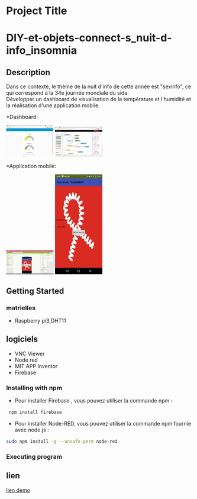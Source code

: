 
# Project Title
# DIY-et-objets-connect-s_nuit-d-info_insomnia

## Description

Dans ce contexte, le thème de la nuit d'info de cette année est "sexinfo", ce qui correspond à la 34e journée mondiale du sida.  
Développer un dashboard de visualisation de la température et l'humidité et la réalisation d'une application mobile.

*Dashboard:


<img src="317625157_3208750456052786_8295408481447596904_n.png" width="128"/>
<img src="317783004_556200823005207_9105614281716013518_n.png" width="128"/>



*Application mobile:




<img src="317347718_2677381055731274_5277755142609519641_n.png" width="128"/>

<img src="app.jpg" width="128"/>



## Getting Started

### matrielles

* Raspberry pi3,DHT11
## logiciels 
* VNC Viewer
* Node red 
* MIT APP Inventor
* Firebase
### Installing with npm
*  Pour installer Firebase , vous pouvez utiliser la commande npm :
```bash
 npm install firebase 
```

* Pour installer Node-RED, vous pouvez utiliser la commande npm fournie avec node.js :
 ```bash
 sudo npm install -g --unsafe-perm node-red
```



### Executing program

## lien
[lien demo](https://drive.google.com/drive/folders/187ePuQW-C0D7rYgsh3o-03DBjXictUwi?usp=share_link)






